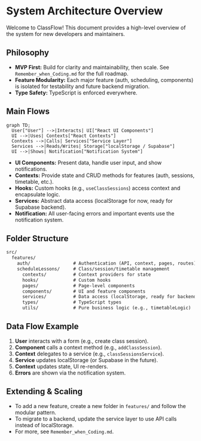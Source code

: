 # System Architecture Overview

Welcome to ClassFlow! This document provides a high-level overview of the system for new developers and maintainers.

## Philosophy

- **MVP First:** Build for clarity and maintainability, then scale. See `Remember_when_Coding.md` for the full roadmap.
- **Feature Modularity:** Each major feature (auth, scheduling, components) is isolated for testability and future backend migration.
- **Type Safety:** TypeScript is enforced everywhere.

## Main Flows

```mermaid
graph TD;
  User["User"] -->|Interacts| UI["React UI Components"]
  UI -->|Uses| Contexts["React Contexts"]
  Contexts -->|Calls| Services["Service Layer"]
  Services -->|Reads/Writes| Storage["localStorage / Supabase"]
  UI -->|Shows| Notification["Notification System"]
```

- **UI Components:** Present data, handle user input, and show notifications.
- **Contexts:** Provide state and CRUD methods for features (auth, sessions, timetable, etc.).
- **Hooks:** Custom hooks (e.g., `useClassSessions`) access context and encapsulate logic.
- **Services:** Abstract data access (localStorage for now, ready for Supabase backend).
- **Notification:** All user-facing errors and important events use the notification system.

## Folder Structure

```txt
src/
  features/
    auth/                # Authentication (API, context, pages, routes)
    scheduleLessons/     # Class/session/timetable management
      contexts/          # Context providers for state
      hooks/             # Custom hooks
      pages/             # Page-level components
      components/        # UI and feature components
      services/          # Data access (localStorage, ready for backend)
      types/             # TypeScript types
      utils/             # Pure business logic (e.g., timetableLogic)
```

## Data Flow Example

1. **User** interacts with a form (e.g., create class session).
2. **Component** calls a context method (e.g., `addClassSession`).
3. **Context** delegates to a service (e.g., `classSessionsService`).
4. **Service** updates localStorage (or Supabase in the future).
5. **Context** updates state, UI re-renders.
6. **Errors** are shown via the notification system.

## Extending & Scaling

- To add a new feature, create a new folder in `features/` and follow the modular pattern.
- To migrate to a backend, update the service layer to use API calls instead of localStorage.
- For more, see `Remember_when_Coding.md`.
